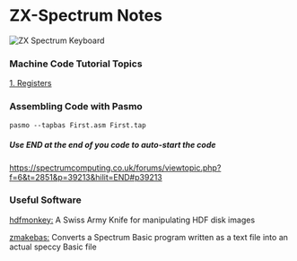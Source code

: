 # ZX-Spectrum Notes

![ZX Spectrum Keyboard](https://github.com/spectrumcomputing/ZX-Spectrum/blob/main/Images/ZX%20Keyboard.png)


### Machine Code Tutorial Topics

[1. Registers](https://github.com/spectrumcomputing/ZX-Spectrum/blob/main/Registers.md)


### Assembling Code with Pasmo
```
pasmo --tapbas First.asm First.tap
```
##### Use END at the end of you code to auto-start the code

https://spectrumcomputing.co.uk/forums/viewtopic.php?f=6&t=2851&p=39213&hilit=END#p39213

### Useful Software

[hdfmonkey:](https://github.com/gasman/hdfmonkey) A Swiss Army Knife for manipulating HDF disk images

[zmakebas:](https://derekbolli.wordpress.com/2012/11/16/create-zx-spectrum-basic-program-tap-file-from-text-source-file-in-bbedit-using-zmakebas/) Converts a Spectrum Basic program written as a text file into an actual speccy Basic file

